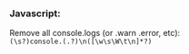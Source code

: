 ### Javascript:       
Remove all console.logs (or .warn .error, etc):       
`(\s?)console.(.?)\n([\w\s\W\t\n]*?)`       
       
